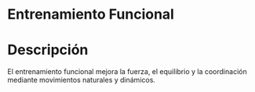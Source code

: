 # Entrenamiento Funcional

# Descripción
El entrenamiento funcional mejora la fuerza, el equilibrio y la coordinación mediante movimientos naturales y dinámicos.